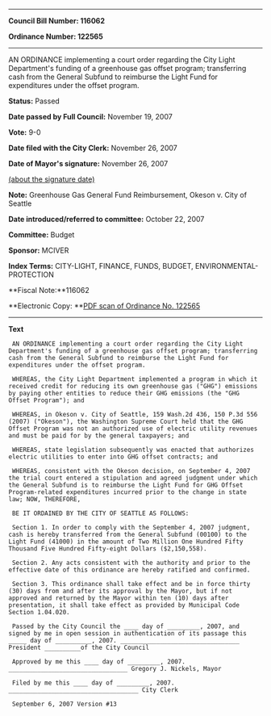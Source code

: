

********

**Council Bill Number: 116062**
   
**Ordinance Number: 122565**
********

 AN ORDINANCE implementing a court order regarding the City Light Department's funding of a greenhouse gas offset program; transferring cash from the General Subfund to reimburse the Light Fund for expenditures under the offset program.

**Status:** Passed
   
**Date passed by Full Council:** November 19, 2007
   
**Vote:** 9-0
   
**Date filed with the City Clerk:** November 26, 2007
   
**Date of Mayor's signature:** November 26, 2007
   
[(about the signature date)](/~public/approvaldate.htm)
   
   
**Note:** Greenhouse Gas General Fund Reimbursement, Okeson v. City of Seattle

   
**Date introduced/referred to committee:** October 22, 2007
   
**Committee:** Budget
   
**Sponsor:** MCIVER
   
   
**Index Terms:** CITY-LIGHT, FINANCE, FUNDS, BUDGET, ENVIRONMENTAL-PROTECTION

**Fiscal Note:**116062

**Electronic Copy: **[PDF scan of Ordinance No. 122565](/~archives/Ordinances/Ord_122565.pdf)

********

**Text**
   
```
 AN ORDINANCE implementing a court order regarding the City Light Department's funding of a greenhouse gas offset program; transferring cash from the General Subfund to reimburse the Light Fund for expenditures under the offset program.

 WHEREAS, the City Light Department implemented a program in which it received credit for reducing its own greenhouse gas ("GHG") emissions by paying other entities to reduce their GHG emissions (the "GHG Offset Program"); and

 WHEREAS, in Okeson v. City of Seattle, 159 Wash.2d 436, 150 P.3d 556 (2007) ("Okeson"), the Washington Supreme Court held that the GHG Offset Program was not an authorized use of electric utility revenues and must be paid for by the general taxpayers; and

 WHEREAS, state legislation subsequently was enacted that authorizes electric utilities to enter into GHG offset contracts; and

 WHEREAS, consistent with the Okeson decision, on September 4, 2007 the trial court entered a stipulation and agreed judgment under which the General Subfund is to reimburse the Light Fund for GHG Offset Program-related expenditures incurred prior to the change in state law; NOW, THEREFORE,

 BE IT ORDAINED BY THE CITY OF SEATTLE AS FOLLOWS:

 Section 1. In order to comply with the September 4, 2007 judgment, cash is hereby transferred from the General Subfund (00100) to the Light Fund (41000) in the amount of Two Million One Hundred Fifty Thousand Five Hundred Fifty-eight Dollars ($2,150,558).

 Section 2. Any acts consistent with the authority and prior to the effective date of this ordinance are hereby ratified and confirmed.

 Section 3. This ordinance shall take effect and be in force thirty (30) days from and after its approval by the Mayor, but if not approved and returned by the Mayor within ten (10) days after presentation, it shall take effect as provided by Municipal Code Section 1.04.020.

 Passed by the City Council the ____ day of _________, 2007, and signed by me in open session in authentication of its passage this _____ day of __________, 2007. _________________________________ President __________of the City Council

 Approved by me this ____ day of _________, 2007. _________________________________ Gregory J. Nickels, Mayor

 Filed by me this ____ day of _________, 2007. ____________________________________ City Clerk

 September 6, 2007 Version #13

```
